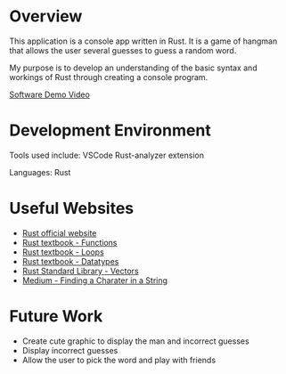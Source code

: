 # Overview

This application is a console app written in Rust. It is a game of hangman that allows the user several guesses to guess a random word.

My purpose is to develop an understanding of the basic syntax and workings of Rust through creating a console program.

[Software Demo Video](https://www.loom.com/share/5bba9fe7f9c048d181614a6e0386d94d?sid=d1adc20b-5dab-44c8-a85f-d71da4faead3)

# Development Environment

Tools used include:
VSCode
Rust-analyzer extension

Languages:
Rust

# Useful Websites

* [Rust official website](https://www.rust-lang.org/tools/install)
* [Rust textbook - Functions](https://doc.rust-lang.org/book/ch03-03-how-functions-work.html)
* [Rust textbook - Loops](https://doc.rust-lang.org/reference/expressions/loop-expr.html)
* [Rust textbook - Datatypes](https://doc.rust-lang.org/book/ch03-02-data-types.html)
* [Rust Standard Library - Vectors](https://doc.rust-lang.org/std/vec/struct.Vec.html)
* [Medium - Finding a Charater in a String](https://medium.com/@teamcode20233/finding-a-character-in-a-string-using-rust-2140a94cf512#:~:text=In%20Rust%2C%20the%20find(),not%20present%20in%20the%20string.)

# Future Work

* Create cute graphic to display the man and incorrect guesses
* Display incorrect guesses
* Allow the user to pick the word and play with friends